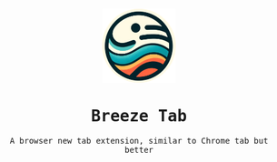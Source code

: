 <br />

<p align="center"> 
  <img src="/public/logo.png" width="130" />
</p>

<samp>
<h1 align="center">Breeze Tab</h1>

<p align="center"> 
A browser new tab extension, similar to Chrome tab but better
</p>
</samp>

<br />
